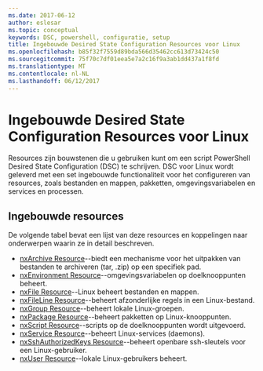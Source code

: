 ```yaml
---
ms.date: 2017-06-12
author: eslesar
ms.topic: conceptual
keywords: DSC, powershell, configuratie, setup
title: Ingebouwde Desired State Configuration Resources voor Linux
ms.openlocfilehash: b85f32f7559d89bda566d35462cc613d73424c50
ms.sourcegitcommit: 75f70c7df01eea5e7a2c16f9a3ab1dd437a1f8fd
ms.translationtype: MT
ms.contentlocale: nl-NL
ms.lasthandoff: 06/12/2017
---
```

# <a name="built-in-desired-state-configuration-resources-for-linux"></a>Ingebouwde Desired State Configuration Resources voor Linux

Resources zijn bouwstenen die u gebruiken kunt om een script PowerShell Desired State Configuration (DSC) te schrijven. DSC voor Linux wordt geleverd met een set ingebouwde functionaliteit voor het configureren van resources, zoals bestanden en mappen, pakketten, omgevingsvariabelen en services en processen.

## <a name="built-in-resources"></a>Ingebouwde resources 

De volgende tabel bevat een lijst van deze resources en koppelingen naar onderwerpen waarin ze in detail beschreven.

* [nxArchive Resource](lnxArchiveResource.md)--biedt een mechanisme voor het uitpakken van bestanden te archiveren (tar, .zip) op een specifiek pad.
* [nxEnvironment Resource](lnxEnvironmentResource.md)--omgevingsvariabelen op doelknooppunten beheert. 
* [nxFile Resource](lnxFileResource.md)--Linux beheert bestanden en mappen. 
* [nxFileLine Resource](lnxFileLineResource.md)--beheert afzonderlijke regels in een Linux-bestand. 
* [nxGroup Resource](lnxGroupResource.md)--beheert lokale Linux-groepen. 
* [nxPackage Resource](lnxPackageResource.md)--beheert pakketten op Linux-knooppunten.
* [nxScript Resource](lnxScriptResource.md)--scripts op de doelknooppunten wordt uitgevoerd.
* [nxService Resource](lnxServiceResource.md)--beheert Linux-services (daemons).
* [nxSshAuthorizedKeys Resource](lnxSshAuthorizedKeysResource.md)--beheert openbare ssh-sleutels voor een Linux-gebruiker. 
* [nxUser Resource](lnxUserResource.md)--lokale Linux-gebruikers beheert. 
  
